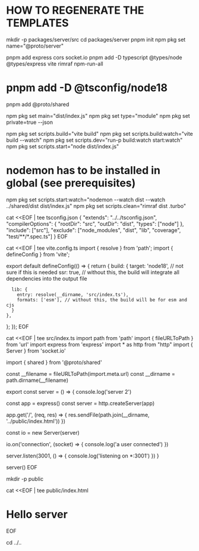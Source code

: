 # HOW TO REGENERATE THE TEMPLATES

mkdir -p packages/server/src
cd packages/server
pnpm init
npm pkg set name="@proto/server"

pnpm add express cors socket.io
pnpm add -D typescript @types/node @types/express vite rimraf npm-run-all
# pnpm add -D @tsconfig/node18
pnpm add @proto/shared

npm pkg set main="dist/index.js"
npm pkg set type="module"
npm pkg set private=true --json

npm pkg set scripts.build="vite build"
npm pkg set scripts.build:watch="vite build --watch"
npm pkg set scripts.dev="run-p build:watch start:watch"
npm pkg set scripts.start="node dist/index.js"
# nodemon has to be installed in global (see prerequisites)
npm pkg set scripts.start:watch="nodemon --watch dist --watch ../shared/dist dist/index.js"
npm pkg set scripts.clean="rimraf dist .turbo"

cat <<EOF | tee tsconfig.json
{
"extends": "../../tsconfig.json",
"compilerOptions": {
"rootDir": "src",
"outDir": "dist",
"types": ["node"]
},
"include": ["src"],
"exclude": ["node_modules", "dist", "lib", "coverage", "test/**/*.spec.ts"]
}
EOF

cat <<EOF | tee vite.config.ts
import { resolve } from 'path';
import { defineConfig } from 'vite';

export default defineConfig(() => {
return {
build: {
target: 'node18', // not sure if this is needed
ssr: true, // without this, the build will integrate all dependencies into the output file

      lib: {
        entry: resolve(__dirname, 'src/index.ts'),
        formats: ['esm'], // without this, the build will be for esm and cjs
      }
    },
};
});
EOF

cat <<EOF | tee src/index.ts
import path from 'path'
import { fileURLToPath } from 'url'
import express from 'express'
import * as http from "http"
import { Server } from 'socket.io'

import { shared } from '@proto/shared'

const __filename = fileURLToPath(import.meta.url)
const __dirname = path.dirname(__filename)

export const server = () => {
console.log('server 2')

const app = express()
const server = http.createServer(app)

app.get('/', (req, res) => {
res.sendFile(path.join(__dirname, '../public/index.html'))
})

const io = new Server(server)

io.on('connection', (socket) => {
console.log('a user connected')
})

server.listen(3001, () => {
console.log('listening on *:3001')
})
}

server()
EOF

mkdir -p public

cat <<EOF | tee public/index.html
<!doctype html>
<html lang="en">
<head>
  <meta charset="UTF-8">
<meta name="viewport" content="width=device-width, user-scalable=no, initial-scale=1.0, maximum-scale=1.0, minimum-scale=1.0">
<meta http-equiv="X-UA-Compatible" content="ie=edge">
  <title>Document</title>
  </head>
  <body>
  <h1>Hello server</h1>
</body>
</html>

EOF

cd ../..